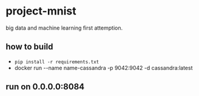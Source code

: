 # project-mnist

big data and machine learning first attemption.

## how to build
- ```pip install -r requirements.txt```
- docker run --name name-cassandra -p 9042:9042 -d cassandra:latest

## run on 0.0.0.0:8084
